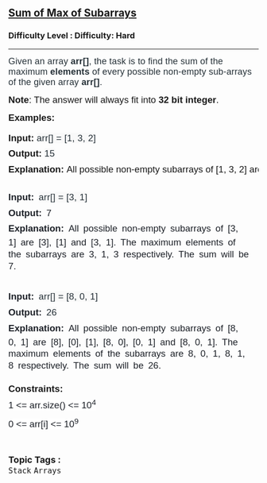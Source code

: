 <h2><a href="https://www.geeksforgeeks.org/problems/sum-of-max-of-subarrays/1?page=1&difficulty=Hard&sortBy=difficulty">Sum of Max of Subarrays</a></h2><h3>Difficulty Level : Difficulty: Hard</h3><hr><div class="problems_problem_content__Xm_eO"><p><span style="font-family: arial, helvetica, sans-serif;"><span style="color: #273239; font-size: 18px; letter-spacing: 0.162px; box-sizing: border-box; margin: 0px; padding: 0px; border: 0px; vertical-align: baseline;">Given an array&nbsp;</span><strong style="color: #273239; font-size: 18px; letter-spacing: 0.162px; box-sizing: border-box; margin: 0px; padding: 0px; border: 0px; vertical-align: baseline;">arr[]</strong><span style="color: #273239; font-size: 18px; letter-spacing: 0.162px; box-sizing: border-box; margin: 0px; padding: 0px; border: 0px; vertical-align: baseline;">, the task is to find the sum of the maximum <strong>elements</strong> of every possible non-empty sub-arrays of the given array <strong>arr[]</strong>.</span></span></p>
<p><span style="font-size: 14pt; font-family: arial, helvetica, sans-serif;"><strong>Note</strong>: The answer will always fit into <strong>32 bit integer</strong>.</span></p>
<p><span style="font-size: 14pt; font-family: arial, helvetica, sans-serif;"><strong>Examples:</strong></span></p>
<pre><span style="font-family: arial, helvetica, sans-serif;"><span style="box-sizing: border-box; line-height: 1.7em; font-size: 14pt; color: var(--text-color) !important; background-color: unset !important;"><span style="box-sizing: border-box; font-weight: bolder; line-height: 1.7em; color: var(--text-color) !important; background-color: unset !important;">Input: </span><span style="color: #273239; letter-spacing: 0.162px; word-spacing: 0px; white-space-collapse: preserve; background-color: #f9f9f9;">arr[] = [1, 3, 2]<br></span></span><span style="box-sizing: border-box; line-height: 1.7em; font-size: 14pt; color: var(--text-color) !important; background-color: unset !important;"><span style="box-sizing: border-box; font-weight: bolder; line-height: 1.7em; color: var(--text-color) !important; background-color: unset !important;">Output: </span><span style="color: #273239; letter-spacing: 0.162px; word-spacing: 0px; white-space-collapse: preserve; background-color: #f9f9f9;">15<br></span></span><span style="font-size: 14pt;"><span style="box-sizing: border-box; line-height: 1.7em; color: var(--text-color) !important; background-color: unset !important;"><span style="box-sizing: border-box; font-weight: bolder; line-height: 1.7em; color: var(--text-color) !important; background-color: unset !important;">Explanation: </span></span>All possible non-empty subarrays of [1, 3, 2] are [1], [3], [2], [1, 3], [3, 2] and [1, 3, 2]. The maximum elements of the subarrays are 1, 3, 2, 3, 3, 3 respectively. The sum will be 15.</span></span></pre>
<pre style="box-sizing: border-box; line-height: 1.7em; color: #1e2229; padding-top: 10px; padding-right: 10px; padding-bottom: 10px; border: 1px solid var(--card-border); border-radius: 4px; white-space: break-spaces; word-spacing: 4px; font-family: var(--gfg-font-primary) !important;"><span style="font-size: 14pt; font-family: arial, helvetica, sans-serif;"><span style="box-sizing: border-box; line-height: 1.7em; color: var(--text-color) !important; background-color: unset !important;"><span style="box-sizing: border-box; font-weight: bolder; line-height: 1.7em; color: var(--text-color) !important; background-color: unset !important;">Input: </span><span style="color: #273239; letter-spacing: 0.162px; word-spacing: 0px; white-space-collapse: preserve; background-color: #f9f9f9;">arr[] = [3, 1]<br></span><span style="box-sizing: border-box; font-weight: bolder; line-height: 1.7em; color: var(--text-color) !important; background-color: unset !important;">Output: </span>7<br><span style="box-sizing: border-box; font-weight: bolder; line-height: 1.7em; color: var(--text-color) !important; background-color: unset !important;">Explanation: </span></span>All possible non-empty subarrays of [3, 1] are [3], [1] and [3, 1]. The maximum elements of the subarrays are 3, 1, 3 respectively. The sum will be 7.</span></pre>
<pre style="box-sizing: border-box; line-height: 1.7em; color: #1e2229; padding-top: 10px; padding-right: 10px; padding-bottom: 10px; border: 1px solid var(--card-border); border-radius: 4px; white-space: break-spaces; word-spacing: 4px; font-family: var(--gfg-font-primary) !important;"><span style="font-size: 14pt; font-family: arial, helvetica, sans-serif;"><span style="box-sizing: border-box; line-height: 1.7em; color: var(--text-color) !important; background-color: unset !important;"><span style="box-sizing: border-box; font-weight: bolder; line-height: 1.7em; color: var(--text-color) !important; background-color: unset !important;">Input: </span><span style="color: #273239; letter-spacing: 0.162px; word-spacing: 0px; white-space-collapse: preserve; background-color: #f9f9f9;">arr[] = [8, 0, 1]</span>
<span style="box-sizing: border-box; font-weight: bolder; line-height: 1.7em; color: var(--text-color) !important; background-color: unset !important;">Output: </span><span style="color: #273239; letter-spacing: 0.162px; word-spacing: 0px; white-space-collapse: preserve; background-color: #f9f9f9;">26</span><span style="box-sizing: border-box; font-weight: bolder; line-height: 1.7em; color: var(--text-color) !important; background-color: unset !important;">
Explanation: </span></span>All possible non-empty subarrays of [8, 0, 1] are [8], [0], [1], [8, 0], [0, 1] and [8, 0, 1]. The maximum elements of the subarrays are 8, 0, 1, 8, 1, 8 respectively. The sum will be 26.</span></pre>
<p><span style="font-family: arial, helvetica, sans-serif;"><strong><span style="font-size: 14pt;">Constraints:<br></span></strong></span><span style="font-family: arial, helvetica, sans-serif;"><span style="box-sizing: border-box; line-height: 1.7em; font-size: 14pt; color: #1e2229; background-color: #ffffff;">1 &lt;= arr.size() &lt;= 10<sup>4<br></sup>0 &lt;= arr[i] &lt;= 10<sup>9</sup></span></span></p></div><br><p><span style=font-size:18px><strong>Topic Tags : </strong><br><code>Stack</code>&nbsp;<code>Arrays</code>&nbsp;